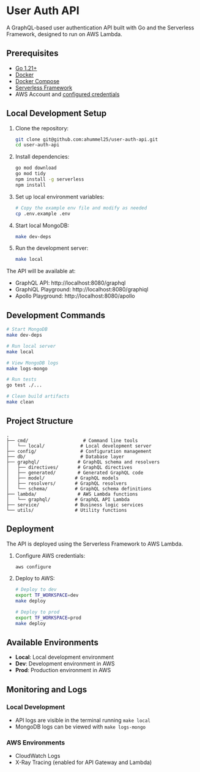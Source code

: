 # User Auth API

A GraphQL-based user authentication API built with Go and the Serverless Framework, designed to run on AWS Lambda.

## Prerequisites

- [Go 1.21+](https://go.dev/doc/install)
- [Docker](https://docs.docker.com/get-docker/)
- [Docker Compose](https://docs.docker.com/compose/install/)
- [Serverless Framework](https://www.serverless.com/framework/docs/getting-started)
- AWS Account and [configured credentials](https://docs.aws.amazon.com/cli/latest/userguide/cli-configure-files.html)

## Local Development Setup

1. Clone the repository:
   ```sh
   git clone git@github.com:ahummel25/user-auth-api.git
   cd user-auth-api
   ```

2. Install dependencies:
   ```sh
   go mod download
   go mod tidy
   npm install -g serverless
   npm install
   ```

3. Set up local environment variables:
   ```sh
   # Copy the example env file and modify as needed
   cp .env.example .env
   ```

4. Start local MongoDB:
   ```sh
   make dev-deps
   ```

5. Run the development server:
   ```sh
   make local
   ```

The API will be available at:
- GraphQL API: http://localhost:8080/graphql
- GraphiQL Playground: http://localhost:8080/graphiql
- Apollo Playground: http://localhost:8080/apollo

## Development Commands

```sh
# Start MongoDB
make dev-deps

# Run local server
make local

# View MongoDB logs
make logs-mongo

# Run tests
go test ./...

# Clean build artifacts
make clean
```

## Project Structure

```
.
├── cmd/                    # Command line tools
│   └── local/             # Local development server
├── config/                # Configuration management
├── db/                    # Database layer
├── graphql/              # GraphQL schema and resolvers
│   ├── directives/       # GraphQL directives
│   ├── generated/        # Generated GraphQL code
│   ├── model/           # GraphQL models
│   ├── resolvers/       # GraphQL resolvers
│   └── schema/          # GraphQL schema definitions
├── lambda/               # AWS Lambda functions
│   └── graphql/         # GraphQL API Lambda
├── service/             # Business logic services
└── utils/               # Utility functions
```

## Deployment

The API is deployed using the Serverless Framework to AWS Lambda.

1. Configure AWS credentials:
   ```sh
   aws configure
   ```

2. Deploy to AWS:
   ```sh
   # Deploy to dev
   export TF_WORKSPACE=dev
   make deploy

   # Deploy to prod
   export TF_WORKSPACE=prod
   make deploy
   ```

## Available Environments

- **Local**: Local development environment
- **Dev**: Development environment in AWS
- **Prod**: Production environment in AWS

## Monitoring and Logs

### Local Development
- API logs are visible in the terminal running `make local`
- MongoDB logs can be viewed with `make logs-mongo`

### AWS Environments
- CloudWatch Logs
- X-Ray Tracing (enabled for API Gateway and Lambda)
